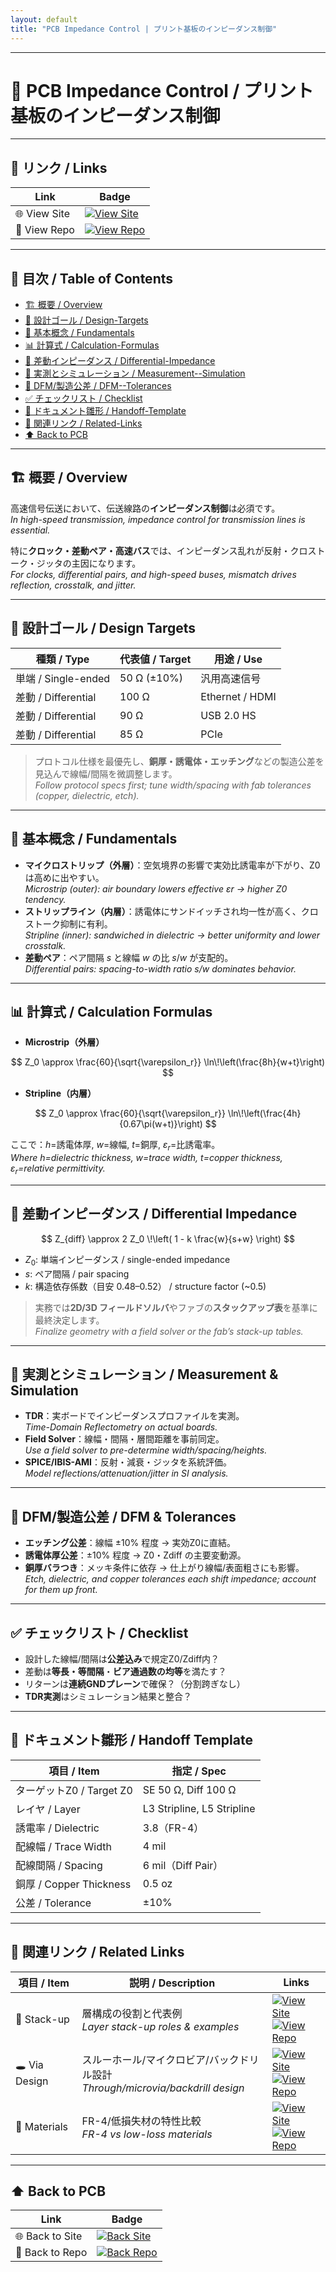 ```yaml
---
layout: default
title: "PCB Impedance Control | プリント基板のインピーダンス制御"
---
```


---

# 📏 PCB Impedance Control / プリント基板のインピーダンス制御

---

## 🔗 リンク / Links

| Link | Badge |
|---|---|
| 🌐 View Site | [![View Site](https://img.shields.io/badge/View-Site-brightgreen?logo=githubpages)](https://samizo-aitl.github.io/Edusemi-Plus/Assembly-Integration/PCB/impedance-control) |
| 📂 View Repo | [![View Repo](https://img.shields.io/badge/View-Repo-blue?logo=github)](https://github.com/Samizo-AITL/Edusemi-Plus/blob/main/Assembly-Integration/PCB/impedance-control.md) |

---

## 📑 目次 / Table of Contents
- [🏗 概要 / Overview](#-概要--overview)
- [🎯 設計ゴール / Design-Targets](#-設計ゴール--design-targets)
- [🔑 基本概念 / Fundamentals](#-基本概念--fundamentals)
- [📊 計算式 / Calculation-Formulas](#-計算式--calculation-formulas)
- [🧮 差動インピーダンス / Differential-Impedance](#-差動インピーダンス--differential-impedance)
- [🧪 実測とシミュレーション / Measurement--Simulation](#-実測とシミュレーション--measurement--simulation)
- [🧩 DFM/製造公差 / DFM--Tolerances](#-dfm製造公差--dfm--tolerances)
- [✅ チェックリスト / Checklist](#-チェックリスト--checklist)
- [🧭 ドキュメント雛形 / Handoff-Template](#-ドキュメント雛形--handoff-template)
- [🔗 関連リンク / Related-Links](#-関連リンク--related-links)
- [⬆️ Back to PCB](#️-back-to-pcb)

---

## 🏗 概要 / Overview
高速信号伝送において、伝送線路の**インピーダンス制御**は必須です。  
*In high-speed transmission, impedance control for transmission lines is essential.*

特に**クロック・差動ペア・高速バス**では、インピーダンス乱れが反射・クロストーク・ジッタの主因になります。  
*For clocks, differential pairs, and high-speed buses, mismatch drives reflection, crosstalk, and jitter.*

---

## 🎯 設計ゴール / Design Targets

| 種類 / Type | 代表値 / Target | 用途 / Use |
|---|---|---|
| 単端 / Single-ended | 50 Ω (±10%) | 汎用高速信号 |
| 差動 / Differential | 100 Ω | Ethernet / HDMI |
| 差動 / Differential | 90 Ω | USB 2.0 HS |
| 差動 / Differential | 85 Ω | PCIe |

> プロトコル仕様を最優先し、**銅厚・誘電体・エッチング**などの製造公差を見込んで線幅/間隔を微調整します。  
> *Follow protocol specs first; tune width/spacing with fab tolerances (copper, dielectric, etch).*

---

## 🔑 基本概念 / Fundamentals
- **マイクロストリップ（外層）**：空気境界の影響で実効比誘電率が下がり、Z0は高めに出やすい。  
  *Microstrip (outer): air boundary lowers effective εr → higher Z0 tendency.*
- **ストリップライン（内層）**：誘電体にサンドイッチされ均一性が高く、クロストーク抑制に有利。  
  *Stripline (inner): sandwiched in dielectric → better uniformity and lower crosstalk.*
- **差動ペア**：ペア間隔 $s$ と線幅 $w$ の比 $s/w$ が支配的。  
  *Differential pairs: spacing-to-width ratio $s/w$ dominates behavior.*

---

## 📊 計算式 / Calculation Formulas

- **Microstrip（外層）**

$$
Z_0 \approx \frac{60}{\sqrt{\varepsilon_r}} \ln\!\left(\frac{8h}{w+t}\right)
$$

- **Stripline（内層）**

$$
Z_0 \approx \frac{60}{\sqrt{\varepsilon_r}} \ln\!\left(\frac{4h}{0.67\pi(w+t)}\right)
$$

ここで：$h$=誘電体厚, $w$=線幅, $t$=銅厚, $\varepsilon_r$=比誘電率。  
*Where $h$=dielectric thickness, $w$=trace width, $t$=copper thickness, $\varepsilon_r$=relative permittivity.*

---

## 🧮 差動インピーダンス / Differential Impedance

$$
Z_{diff} \approx 2 Z_0 \!\left( 1 - k \frac{w}{s+w} \right)
$$

- $Z_0$: 単端インピーダンス / single-ended impedance  
- $s$: ペア間隔 / pair spacing  
- $k$: 構造依存係数（目安 0.48–0.52） / structure factor (~0.5)

> 実務では**2D/3D フィールドソルバ**やファブの**スタックアップ表**を基準に最終決定します。  
> *Finalize geometry with a field solver or the fab’s stack-up tables.*

---

## 🧪 実測とシミュレーション / Measurement & Simulation
- **TDR**：実ボードでインピーダンスプロファイルを実測。  
  *Time-Domain Reflectometry on actual boards.*
- **Field Solver**：線幅・間隔・層間距離を事前同定。  
  *Use a field solver to pre-determine width/spacing/heights.*
- **SPICE/IBIS-AMI**：反射・減衰・ジッタを系統評価。  
  *Model reflections/attenuation/jitter in SI analysis.*

---

## 🧩 DFM/製造公差 / DFM & Tolerances
- **エッチング公差**：線幅 ±10% 程度 → 実効Z0に直結。  
- **誘電体厚公差**：±10% 程度 → Z0・Zdiff の主要変動源。  
- **銅厚バラつき**：メッキ条件に依存 → 仕上がり線幅/表面粗さにも影響。  
*Etch, dielectric, and copper tolerances each shift impedance; account for them up front.*

---

## ✅ チェックリスト / Checklist
- 設計した線幅/間隔は**公差込み**で規定Z0/Zdiff内？  
- 差動は**等長・等間隔**・**ビア通過数の均等**を満たす？  
- リターンは**連続GNDプレーン**で確保？（分割跨ぎなし）  
- **TDR実測**はシミュレーション結果と整合？  

---

## 🧭 ドキュメント雛形 / Handoff Template

| 項目 / Item | 指定 / Spec |
|---|---|
| ターゲットZ0 / Target Z0 | SE 50 Ω, Diff 100 Ω |
| レイヤ / Layer | L3 Stripline, L5 Stripline |
| 誘電率 / Dielectric | 3.8（FR-4） |
| 配線幅 / Trace Width | 4 mil |
| 配線間隔 / Spacing | 6 mil（Diff Pair） |
| 銅厚 / Copper Thickness | 0.5 oz |
| 公差 / Tolerance | ±10% |

---

## 🔗 関連リンク / Related Links

| 項目 / Item | 説明 / Description | Links |
|-------------|-------------------|-------|
| 📐 Stack-up | 層構成の役割と代表例<br>*Layer stack-up roles & examples* | [![View Site](https://img.shields.io/badge/View-Site-brightgreen?style=for-the-badge&logo=githubpages)](./stackup.md)<br>[![View Repo](https://img.shields.io/badge/View-Repo-blue?style=for-the-badge&logo=github)](../PCB/stackup) |
| 🕳 Via Design | スルーホール/マイクロビア/バックドリル設計<br>*Through/microvia/backdrill design* | [![View Site](https://img.shields.io/badge/View-Site-brightgreen?style=for-the-badge&logo=githubpages)](./via-design.md)<br>[![View Repo](https://img.shields.io/badge/View-Repo-blue?style=for-the-badge&logo=github)](../PCB/via-design) |
| 🧪 Materials | FR-4/低損失材の特性比較<br>*FR-4 vs low-loss materials* | [![View Site](https://img.shields.io/badge/View-Site-brightgreen?style=for-the-badge&logo=githubpages)](./materials.md)<br>[![View Repo](https://img.shields.io/badge/View-Repo-blue?style=for-the-badge&logo=github)](../PCB/materials) |

---

## ⬆️ Back to PCB

| Link | Badge |
|---|---|
| 🌐 Back to Site | [![Back Site](https://img.shields.io/badge/⬆️%20Back-Site-brightgreen?style=for-the-badge&logo=githubpages)](https://samizo-aitl.github.io/Edusemi-Plus/Assembly-Integration/PCB/) |
| 📂 Back to Repo | [![Back Repo](https://img.shields.io/badge/⬆️%20Back-Repo-blue?style=for-the-badge&logo=github)](https://github.com/Samizo-AITL/Edusemi-Plus/tree/main/Assembly-Integration/PCB) |
